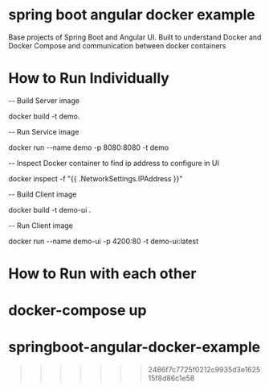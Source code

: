 
# spring boot angular docker example

Base projects of Spring Boot and Angular UI.
Built to understand Docker and Docker Compose and communication between docker containers


# How to Run Individually

-- Build Server image

docker build -t demo.

-- Run Service image

docker run --name demo -p 8080:8080 -t demo

-- Inspect Docker container to find ip address to configure in UI

docker inspect -f "{{ .NetworkSettings.IPAddress }}" <containerid>

-- Build Client image

docker build -t demo-ui .

-- Run Client image

docker run --name demo-ui -p 4200:80 -t demo-ui:latest


# How to Run with each other

docker-compose up
=======
# springboot-angular-docker-example
>>>>>>> 2486f7c7725f0212c9935d3e162515f8d86c1e58
